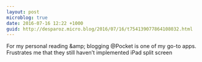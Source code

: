 ```yaml
---
layout: post
microblog: true
date: 2016-07-16 12:22 +1000
guid: http://desparoz.micro.blog/2016/07/16/t754139077864108032.html
---
```

For my personal reading &amp;amp; blogging  @Pocket is one of my go-to apps. Frustrates me that they still haven’t implemented iPad split screen

